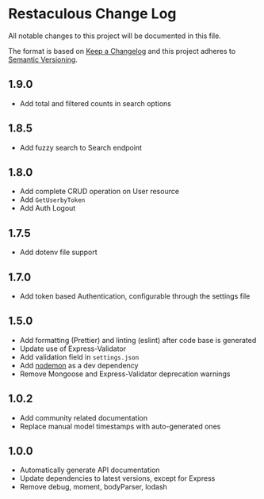 # Restaculous Change Log

All notable changes to this project will be documented in this file.

The format is based on [Keep a Changelog](http://keepachangelog.com/) and this project adheres to [Semantic Versioning](http://semver.org/).

## 1.9.0
- Add total and filtered counts in search options
## 1.8.5
- Add fuzzy search to Search endpoint
## 1.8.0
- Add complete CRUD operation on User resource
- Add `GetUserbyToken`
- Add Auth Logout
## 1.7.5
- Add dotenv file support

## 1.7.0
- Add token based Authentication, configurable through the settings file

## 1.5.0
- Add formatting (Prettier) and linting (eslint) after code base is generated
- Update use of Express-Validator
- Add validation field in `settings.json`
- Add [nodemon](https://www.npmjs.com/package/nodemon) as a dev dependency
- Remove Mongoose and Express-Validator deprecation warnings

## 1.0.2
- Add community related documentation
- Replace manual model timestamps with auto-generated ones

## 1.0.0
- Automatically generate API documentation
- Update dependencies to latest versions, except for Express
- Remove debug, moment, bodyParser, lodash

